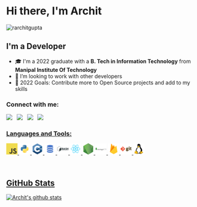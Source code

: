 # Hi there, I'm Archit
<p align="left"> <img src="https://komarev.com/ghpvc/?username=rarchitgupta&label=Profile%20views&color=0e75b6&style=flat" alt="rarchitgupta" style="height: 20px; width: auto;"/> </p>


## I'm a Developer

- :mortar_board: I'm a 2022 graduate with a **B. Tech in Information Technology** from **Manipal Institute Of Technology**
- 👯 I’m looking to work with other developers
- 🥅 2022 Goals: Contribute more to Open Source projects and add to my skills

### Connect with me:
[<img src="https://img.icons8.com/color/48/000000/twitter.png" width="3.5%"/>](https://twitter.com/rchitgupta)  &nbsp; [<img src="https://img.icons8.com/color/48/000000/linkedin.png" width="3.5%"/>](https://www.linkedin.com/in/rarchit-gupta/)  &nbsp; [<img src="https://img.icons8.com/fluent/48/000000/instagram-new.png" width="3.5%"/>](https://www.instagram.com/rchitgupta/)  &nbsp; <a href="mailto:rarchitgupta@gmail.com"> <img src="https://img.icons8.com/fluent/48/000000/gmail.png" width="3.5%"/>


### Languages and Tools:

<code><img height="30" src="https://raw.githubusercontent.com/github/explore/80688e429a7d4ef2fca1e82350fe8e3517d3494d/topics/javascript/javascript.png"></code>
<code><img height="30" src="https://raw.githubusercontent.com/github/explore/80688e429a7d4ef2fca1e82350fe8e3517d3494d/topics/python/python.png"></code>
<code><img height="30" src="https://raw.githubusercontent.com/github/explore/80688e429a7d4ef2fca1e82350fe8e3517d3494d/topics/cpp/cpp.png"></code>
<code><img height="30" src="https://raw.githubusercontent.com/github/explore/80688e429a7d4ef2fca1e82350fe8e3517d3494d/topics/sql/sql.png"></code>
<code><img height="30" src="https://raw.githubusercontent.com/github/explore/80688e429a7d4ef2fca1e82350fe8e3517d3494d/topics/bash/bash.png"></code>
<code><img height="30" src="https://raw.githubusercontent.com/github/explore/80688e429a7d4ef2fca1e82350fe8e3517d3494d/topics/react/react.png"></code>
<code><img height="30" src="https://raw.githubusercontent.com/github/explore/80688e429a7d4ef2fca1e82350fe8e3517d3494d/topics/nodejs/nodejs.png"></code>
<code><img height="30" src="https://raw.githubusercontent.com/github/explore/80688e429a7d4ef2fca1e82350fe8e3517d3494d/topics/mongodb/mongodb.png"></code>
<code><img height="30" src="https://raw.githubusercontent.com/github/explore/80688e429a7d4ef2fca1e82350fe8e3517d3494d/topics/firebase/firebase.png"></code>
<code><img height="30" src="https://raw.githubusercontent.com/github/explore/80688e429a7d4ef2fca1e82350fe8e3517d3494d/topics/git/git.png"></code>
<code><img height="30" src="https://raw.githubusercontent.com/github/explore/80688e429a7d4ef2fca1e82350fe8e3517d3494d/topics/linux/linux.png"></code>

<br />

## GitHub Stats

![Archit's github stats](https://github-readme-stats.vercel.app/api?username=rarchitgupta&count_private=true&include_all_commits=true&hide=stars,issues&show_icons=true)

[instagram]: https://www.instagram.com/rchitgupta/
[linkedin]: https://linkedin.com/in/rarchit-gupta
[webdevplaylist]: https://www.youtube.com/playlist?list=PLkwxH9e_vrAJ0WbEsFA9W3I1W-g_BTsbt
[jsplaylist]: https://www.youtube.com/playlist?list=PLkwxH9e_vrALRJKu7wfXby3MKeflhTu6B
[cssplaylist]: https://www.youtube.com/playlist?list=PLkwxH9e_vrALSdvZuEh6gqQdmDoDIoqz4
[reactplaylist]: https://www.youtube.com/playlist?list=PLkwxH9e_vrAK4TdffpxKY3QGyHCpxFcQ0


